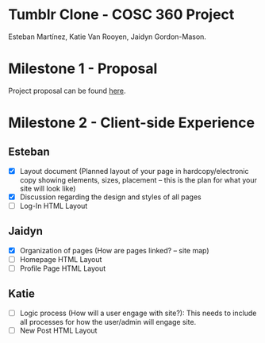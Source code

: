 # Tumblr Clone - COSC 360 Project

Esteban Martínez, Katie Van Rooyen, Jaidyn Gordon-Mason.

# Milestone 1 - Proposal

Project proposal can be found [here](./docs/Proposal.pdf).

# Milestone 2 - Client-side Experience

## Esteban

-   [x] Layout document (Planned layout of your page in hardcopy/electronic copy showing elements, sizes, placement – this is the plan for what your site will look like)
-   [x] Discussion regarding the design and styles of all pages
-   [ ] Log-In HTML Layout

## Jaidyn

-   [x] Organization of pages (How are pages linked? – site map)
-   [ ] Homepage HTML Layout
-   [ ] Profile Page HTML Layout

## Katie

-   [ ] Logic process (How will a user engage with site?): This needs to include all processes for how the user/admin will engage site.
-   [ ] New Post HTML Layout
